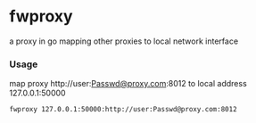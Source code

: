 fwproxy
====================================================
a proxy in go mapping other proxies to local network interface

### Usage

map proxy http://user:Passwd@proxy.com:8012 to local address 127.0.0.1:50000

```bash
fwproxy 127.0.0.1:50000:http://user:Passwd@proxy.com:8012
```